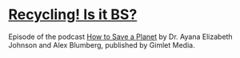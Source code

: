 # [Recycling! Is it BS?](https://gimletmedia.com/shows/howtosaveaplanet/brh3jeg/recycling-is-it-bs)

Episode of the podcast [How to Save a Planet](https://gimletmedia.com/shows/howtosaveaplanet/brh3jeg/recycling-is-it-bs) by Dr. Ayana Elizabeth Johnson and Alex Blumberg, published by Gimlet Media.
